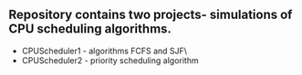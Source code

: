 ## Repository contains two projects- simulations of CPU scheduling algorithms.


- CPUScheduler1 - algorithms FCFS and SJF\
- CPUScheduler2 - priority scheduling algorithm

